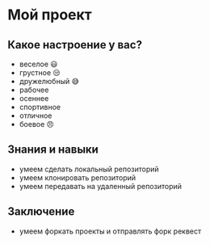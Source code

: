 # Мой проект

## Какое настроение у вас?
* веселое :smiley:
* грустное :unamused:
* дружелюбный :sweat_smile:
* рабочее
* осеннее
* спортивное
* отличное 
* боевое :angry:

## Знания и навыки

- умеем сделать локальный репозиторий
- умеем клонировать репозиторий
- умеем передавать на удаленный репозиторий

## Заключение

* умеем форкать проекты и отправлять форк реквест